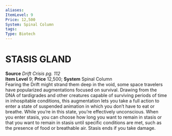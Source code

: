 ```yaml
---
aliases: 
ItemLevel: 9
Price: 12,500
System: Spinal Column 
tags: 
Type: Biotech
---
```

# STASIS GLAND
**Source** _Drift Crisis pg. 112_  
**Item Level** 9; **Price** 12,500; **System** Spinal Column  
Fearing the Drift might strand them deep in the void, some space travelers have popularized augmentations focused on survival. Drawing from the DNA of tardigrades and other creatures capable of surviving periods of time in inhospitable conditions, this augmentation lets you take a full action to enter a state of suspended animation in which you don’t have to eat or breathe. While you’re in this state, you’re effectively unconscious. When you enter stasis, you can choose how long you want to remain in stasis or that you want to remain in stasis until specific conditions are met, such as the presence of food or breathable air. Stasis ends if you take damage.